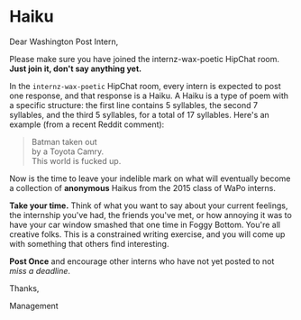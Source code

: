 # Haiku

Dear Washington Post Intern,

Please make sure you have joined the internz-wax-poetic HipChat room. **Just join it, don't say anything yet.**

In the `internz-wax-poetic` HipChat room, every intern is expected to post one response, and that response is a Haiku. A Haiku is a type of poem with a specific structure: the first line contains 5 syllables, the second 7 syllables, and the third 5 syllables, for a total of 17 syllables. Here's an example (from a recent Reddit comment):

> Batman taken out  
by a Toyota Camry.  
This world is fucked up.

Now is the time to leave your indelible mark on what will eventually become a collection of **anonymous** Haikus from the 2015 class of WaPo interns.

**Take your time.** Think of what you want to say about your current feelings, the internship you've had, the friends you've met, or how annoying it was to have your car window smashed that one time in Foggy Bottom. You're all creative folks. This is a constrained writing exercise, and you will come up with something that others find interesting.

**Post Once** and encourage other interns who have not yet posted to not *miss a deadline*.

Thanks,

Management
